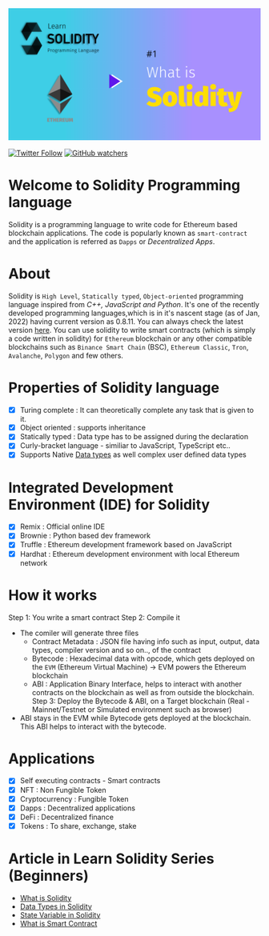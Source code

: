 <img src="/Tutorials/header-images/1-OG-what_is_solidity.png" width="630" title="Data Type in solidity">

[<img alt="Twitter Follow" src="https://img.shields.io/twitter/follow/PranavRaj90?style=social">](https://twitter.com/intent/follow?screen_name=PranavRaj90)
[<img alt="GitHub watchers" src="https://img.shields.io/github/watchers/raj-pranav/learn-solidity?label=Learn%20Solidity&style=social">](https://github.com/raj-pranav/learn-solidity/)

# Welcome to Solidity Programming language
Solidity is a programming language to write code for Ethereum based blockchain applications. The code is popularly known as `smart-contract` and the application is referred as `Dapps` or *Decentralized Apps*.

# About
Solidity is `High Level`, `Statically typed`, `Object-oriented` programming language inspired from *C++, JavaScript and Python*. It's one of the recently developed programming languages,which is in it's nascent stage (as of Jan, 2022) having current version as 0.8.11. You can always check the latest version [here](https://github.com/ethereum/solidity/releases).
You can use solidity to write smart contracts (which is simply a code written in solidity) for `Ethereum` blockchain or any other compatible blockchains such as `Binance Smart Chain` (BSC), `Ethereum Classic`, `Tron`, `Avalanche`, `Polygon` and few others.

# Properties of Solidity language
- [x] Turing complete : It can theoretically complete any task that is given to it.
- [x] Object oriented : supports inheritance
- [x] Statically typed : Data type has to be assigned during the declaration
- [x] Curly-bracket language - similiar to JavaScript, TypeScript etc..
- [x] Supports Native [Data types](https://github.com/raj-pranav/learn-solidity/blob/main/Tutorials/2-Data_types_solidity.md) as well complex user defined data types

# Integrated Development Environment (IDE) for Solidity
- [x] Remix : Official online IDE
- [x] Brownie : Python based dev framework 
- [x] Truffle : Ethereum development framework based on JavaScript
- [x] Hardhat : Ethereum development environment with local Ethereum network

# How it works
Step 1: You write a smart contract
Step 2: Compile it
  - The comiler will generate three files
    - Contract Metadata : JSON file having info such as input, output, data types, compiler version and so on.., of the contract
    - Bytecode : Hexadecimal data with opcode, which gets deployed on the `EVM` (Ethereum Virtual Machine) -> EVM powers the Ethereum blockchain
    - ABI : Application Binary Interface, helps to interact with another contracts on the blockchain as well as from outside the blockchain.
Step 3: Deploy the Bytecode & ABI, on a Target blockchain (Real - Mainnet/Testnet or Simulated environment such as browser)
  - ABI stays in the EVM while Bytecode gets deployed at the blockchain. This ABI helps to interact with the bytecode.

# Applications
- [x] Self executing contracts - Smart contracts
- [x] NFT : Non Fungible Token
- [x] Cryptocurrency : Fungible Token
- [x] Dapps : Decentralized applications
- [x] DeFi : Decentralized finance
- [x] Tokens : To share, exchange, stake 

# Article in Learn Solidity Series (Beginners)
- [What is Solidity](https://github.com/raj-pranav/learn-solidity/blob/main/Tutorials/Beginners/1-What_is_Solidity.md)
- [Data Types in Solidity](https://github.com/raj-pranav/learn-solidity/blob/main/Tutorials/Beginners/2-Data_types_solidity.md)
- [State Variable in Solidity](https://github.com/raj-pranav/learn-solidity/blob/main/Tutorials/Beginners/3-State_variable_solidity.md)
- [What is Smart Contract](https://github.com/raj-pranav/learn-solidity/blob/main/Tutorials/Beginners/4-what-is-a-Smart_contract.md)
